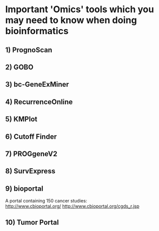# Important 'Omics' tools which you may need to know when doing bioinformatics

## 1) PrognoScan
## 2) GOBO
## 3) bc-GeneExMiner
## 4) RecurrenceOnline
## 5) KMPlot
## 6) Cutoff Finder
## 7) PROGgeneV2
## 8) SurvExpress
## 9) bioportal
A portal containing 150 cancer studies:  
http://www.cbioportal.org/
http://www.cbioportal.org/cgds_r.jsp

## 10) Tumor Portal




